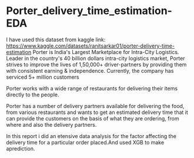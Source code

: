 # Porter_delivery_time_estimation-EDA
I have used this dataset from kaggle link: https://www.kaggle.com/datasets/ranitsarkar01/porter-delivery-time-estimation
Porter is India's Largest Marketplace for Intra-City Logistics. Leader in the country's 40 billion dollars intra-city logistics market, Porter strives to improve the lives of 1,50,000+ driver-partners by providing them with consistent earning & independence. Currently, the company has serviced 5+ million customers

Porter works with a wide range of restaurants for delivering their items directly to the people.

Porter has a number of delivery partners available for delivering the food, from various restaurants and wants to get an estimated delivery time that it can provide the customers on the basis of what they are ordering, from where and also the delivery partners.

In this report i did an etensive data analysis for the factor affecting the delivery time for a particular order placed.And used XGB to make aprediction.
